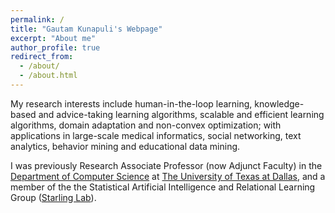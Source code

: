 ```yaml
---
permalink: /
title: "Gautam Kunapuli's Webpage"
excerpt: "About me"
author_profile: true
redirect_from: 
  - /about/
  - /about.html
---
```


My research interests include human-in-the-loop learning, knowledge-based and advice-taking learning algorithms, scalable and efficient learning algorithms, domain adaptation and non-convex optimization; with applications in large-scale medical informatics, social networking, text analytics, behavior mining and educational data mining.

I was previously Research Associate Professor (now Adjunct Faculty) in the [Department of Computer Science](https://cs.utdallas.edu/) at [The University of Texas at Dallas](https://www.utdallas.edu/), and a member of the the Statistical Artificial Intelligence and Relational Learning Group ([Starling Lab](https://starling.utdallas.edu/)).

